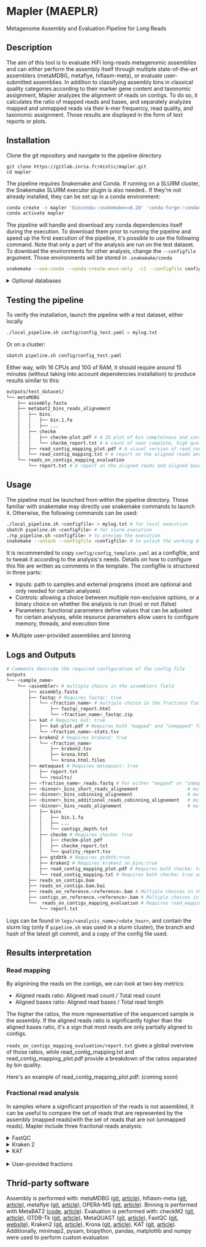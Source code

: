 # Mapler (MAEPLR)
Metagenome Assembly and Evaluation Pipeline for Long Reads


## Description
The aim of this tool is to evaluate HiFi long-reads metagenomic assemblies and can either perform the assembly itself through multiple state-of-the-art assemblers (metaMDBG, metaflye, hifiasm-meta), or evaluate user-submitted assemblies. In addition to classifying assembly bins in classical quality categories according to their marker gene content and taxonomic assignment, Mapler analyzes the alignment of reads on contigs. To do so, it calculates the ratio of mapped reads and bases, and separately analyzes mapped and unmapped reads via their k-mer frequency, read quality, and taxonomic assignment. Those results are displayed in the form of text reports or plots.

## Installation

Clone the git repository and navigate to the pipeline directory
```
git clone https://gitlab.inria.fr/mistic/mapler.git
cd mapler
```

The pipeline requires Snakemake and Conda. If running on a SLURM cluster, the Snakemake SLURM executor plugin is also needed.. If they're not already installed, they can be set up in a conda environment:

```bash
conda create -n mapler 'bioconda::snakemake>=8.28' 'conda-forge::conda>=24.1.2' bioconda::snakemake-executor-plugin-slurm 
conda activate mapler
```

The pipeline will handle and download any conda dependencies itself during the execution.
To download them prior to running the pipeline and speed up the first execution of the pipeline, it's possible to use the following command.
Note that only a part of the analysis are run on the test dataset. 
To download the environments for other analysis, change the `--configfile` argument.
Those environments will be stored in `.snakemake/conda`

```bash
snakemake --use-conda --conda-create-envs-only  -c1 --configfile config/config_test.yaml
```

<details>
	<summary>Optional databases</summary>

   To run taxonomic assignment, both Kraken 2 (reads) and GTDB-Tk (bins) require external databases. If used, their path must be indicated in the configfile (kraken2db and gtdbtk_database).
   If not already available, several Kraken 2 databases are available [here](https://benlangmead.github.io/aws-indexes/k2), to be chosen depending on targeted taxa and available disk space. The GTDB-Tk reference data can be found [here](https://ecogenomics.github.io/GTDBTk/installing/index.html#installing-gtdbtk-reference-data).

</details>


## Testing the pipeline
To verify the installation, launch the pipeline with a test dataset, either locally
```bash
./local_pipeline.sh config/config_test.yaml > mylog.txt
```
Or on a cluster:
```bash
sbatch pipeline.sh config/config_test.yaml
```
Either way, with 16 CPUs and 10G of RAM, it should require around 15 minutes (without taking into account dependencies installation) to produce results similar to this: 
```bash
outputs/test_dataset/
└── metaMDBG
    ├── assembly.fasta
    ├── metabat2_bins_reads_alignement
    │   ├── bins
    │   │   ├── bin.1.fa
    │   │   ├── ...
    │   ├── checkm
    │   │   ├── checkm-plot.pdf # A 2D plot of bin completness and contamination
    │   │   └── checkm_report.txt # A count of near complete, high quality, medium quality and low quality bins, followed by details on each bins
    │   ├── read_contig_mapping_plot.pdf # A visual version of read_contig_mapping.txt
    │   └── read_contig_mapping.txt # A report on the aligned reads and aligned bases ratios, split by bin quality
    └── reads_on_contigs_mapping_evaluation
        └── report.txt # A report on the aligned reads and aligned bases ratios
```

## Usage
The pipeline must be launched from within the pipeline directory. Those familiar with snakemake may directly use snakemake commands to launch it. Otherwise, the following commands can be used:  
```bash
./local_pipeline.sh <configfile> > mylog.txt # for local execution
sbatch pipeline.sh <configfile> # for slurm execution
./np_pipeline.sh <configfile> # to preview the execution
snakemake --unlock --configfile <configfile> # to unlock the working directory after a crash
```
It is recommended to copy `config/config_template.yaml` as a configfile, and to tweak it according to the analysis's needs. 
Details on how to configure this file are written as comments in the template. The configfile is structured in three parts:
- Inputs: path to samples and external programs (most are optional and only needed for certain analyses)
- Controls: allowing a choice between multiple non-exclusive options, or a binary choice on whether the analysis is run (true) or not (false)
- Parameters: functional parameters define values that can be adjusted for certain analyses, while resource parameters allow users to configure memory, threads, and execution time

<details>
	<summary>Multiple user-provided assemblies and binning</summary>

   To use multiple user-provided assemblies and binning, you can either run them one at a time, or insert the assembly and/or bins like this:
   ```bash
   outputs/<sample_name>/<custom_assembly_process>/assembly.fasta
   outputs/<sample_name>/<assembly>/<custom_binning_process>_bins_reads_alignement/bins/<bins.fa>
   ```
   
   Then, in the configfile, insert <custom_assembly_process> in the list of assemblers and/or <custom_binning_process> in the list of binners, and launch the pipeline as usual. It should look something like this: 
   
   ```bash
   samples: 
      - name: <sample_name>
        read_path: </read/path.fastq>
      - name: <another_sample_name>
        read_path: </read/path.fastq>
   [...]
   assemblers: # uncomment assemblers to use them
   # - metaMDBG
    - <custom_assembly_process>
   [...]
   binners: # uncomment binners to use them
   # - metabat2
    - <custom_binning_process>
   ```
   Please note that <custom_assembly_process> cannot correspond to the name of any of the built-in assembly processes (metaMDBG, custom_assembly, metaflye, hifiasm_meta, operaMS). Likewise, the <custom_binning_process> cannot correspond to the name of any of the built-in binning processes (metabat2, custom)

</details>

## Logs and Outputs
```bash
# Comments describe the required configuration of the config file
outputs
└── <sample_name>
    └── <assembler> # multiple choice in the assemblers field
        ├── assembly.fasta
        ├── fastqc # Requires fastqc: true
        │   └── <fraction_name> # multiple choice in the fractions field
        │       ├── fastqc_report.html
        │       └── <fraction_name>_fastqc.zip
        ├── kat # Requires kat: true
        │   ├── kat-plot.pdf # Requires both "mapped" and "unmapped" fractions
        │   └── <fraction_name>-stats.tsv
        ├── kraken2 # Requires kraken2: true
        │   └── <fraction_name>
        │       ├── kraken2.tsv
        │       ├── krona.html
        │       └── krona.html.files
        ├── metaquast # Requires metaquast: true
        │   ├── report.txt
        │   └── results/
        ├── <fraction_name>_reads.fastq # For either "mapped" or "unmapped" fraction analysis
        ├── <binner>_bins_short_reads_alignement                  # multiple choices in the binners field. Requires short_read_binning: true
        ├── <binner>_bins_cobinning_alignement                    # multiple choices in the binners field. Requires short_read_cobinning: true
        ├── <binner>_bins_additional_reads_cobinning_alignement   # multiple choices in the binners field. Requires additional_reads_cobinning: true
        ├── <binner>_bins_reads_alignement                        # multiple choices in the binners field. Requires binning: true
        │   ├── bins
        │   │   ├── bin.1.fa
        │   │   ├── ...
        │   │   └── contigs_depth.txt
        │   ├── checkm # Requires checkm: true
        │   │   ├── checkm-plot.pdf
        │   │   ├── checkm_report.txt
        │   │   └── quality_report.tsv
        │   ├── gtdbtk # Requires gtdbtk:true
        │   ├── kraken2 # Requires kraken2_on_bins:true
        │   ├── read_contig_mapping_plot.pdf # Requires both checkm: true and read_mapping_evaluation: true
        │   └── read_contig_mapping.txt # Requires both checkm: true and read_mapping_evaluation: true
        ├── reads_on_contigs.bam
        ├── reads_on_contigs.bam.bai
        ├── reads_on_reference.<reference>.bam # Multiple choices in the reference_genomes field. Requires reference_mapping_evaluation:true
        ├── contigs_on_reference.<reference>.bam # Multiple choices in the reference_genomes field. Requires reference_mapping_evaluation:true
        └──  reads_on_contigs_mapping_evaluation # Requires read_mapping_evaluation: true
            └── report.txt
```
Logs can be found in `logs/<analysis_name>/<date_hour>`, and contain the slurm log (only if `pipeline.sh` was used in a slurm cluster), the branch and hash of the latest git commit, and a copy of the config file used.

## Results interpretation
### Read mapping
By alignining the reads on the contigs, we can look at two key metrics: 
 - Aligned reads ratio: Aligned read count / Total read count
 - Aligned bases ratio: Aligned read bases / Total read length

The higher the ratios, the more representative of the sequenced sample is the assembly.
If the aligned reads ratio is significantly higher than the aligned bases ratio, it's a sign that most reads are only partially aligned to contigs.

`reads_on_contigs_mapping_evaluation/report.txt` gives a global overview of those ratios, while read_contig_mapping.txt and read_contig_mapping_plot.pdf provide a breakdown of the ratios separated by bin quality. 

Here's an example of read_contig_mapping_plot.pdf: (coming soon) 

### Fractional read analysis
In samples where a significant proportion of the reads is not assembled, it can be useful to compare the set of reads that are represented by the assembly (mapped reads)with the set of reads that are not (unmapped reads).
Mapler include three fractional reads analysis:
<details>
	<summary>FastQC</summary>
   
   With fastQC, it's possible to look into statistical differences between the sets of reads. Generally, the unmapped reads are slightly shorter and of slightly worse quality than the assembled reads on average. 
   They also tend to have a different GC ratio, but this is unlikely to reflect an actual assembly bias and more likely to be the result of a particular high abundance population being assembled better and happening to have a specific GC ratio.

   Here's an example of fastqc_report.html: (coming soon)

</details>
<details>
	<summary>Kraken 2</summary>

   By exploring the krona plots, it's possible to check whether some taxa are only present in the unassembled fraction of the reads, or whether some species have only been partially assembled, being present in both of the assembled and unassembled parts of the assembly. 

   Here's an example of krona.html: (coming soon)

</details>
<details>
	<summary>KAT</summary>

   By computing the abundance of each read (via their median k-mer abundance) from the full set of reads, it is possible to check whether some abundance are better assembled than others. 
   Typically, low abundance reads are more abundant in the unmapped fractions, but the proportion and abundance threshold varies by assembler used.

   Here's an example of kat-plot.pdf: (coming soon)

</details>

<br>
<details>
	<summary>User-provided fractions</summary>

   Just like with user-provided assemblies, additional reads fractions can be inserted in the pipeline, and will be treated like any other: 
   ```bash
   outputs/<sample_name>/<assembler>/<fraction_name>_reads.fastq
   ```
   
   Then, in the configfile, insert <fraction_name> in the list of fractions, and launch the pipeline as usual. It should look something like this: 

   ```bash
   fractions:
    - fraction_name
   # - full #all reads
   # - mapped #reads that mapped to a contig, and were sucessfully assembled
   # - unmapped #reads that are not mapped to a contig
   ```
   Please note that <fraction_name> cannot correspond to the name of any of the built-in fractions (full, mapped, unmapped)
</details>

   
## Thrid-party software
Assembly is performed with: metaMDBG ([git](https://github.com/GaetanBenoitDev/metaMDBG), [article](https://doi.org/10.1038/s41587-023-01983-6)),
hifiasm-meta ([git](https://github.com/xfengnefx/hifiasm-meta), [article](https://www.nature.com/articles/s41592-022-01478-3)),
metaflye ([git](https://github.com/mikolmogorov/Flye), [article](https://www.nature.com/articles/s41592-020-00971-x)),
OPERA-MS ([git](https://github.com/CSB5/OPERA-MS), [article](https://www.nature.com/articles/s41587-019-0191-2)).
Binning is performed with MetaBAT2 ([code](https://bitbucket.org/berkeleylab/metabat/src/master/), [article](https://pmc.ncbi.nlm.nih.gov/articles/PMC6662567/)).
Evaluation is performed with: 
checkM2 ([git](https://github.com/chklovski/CheckM2), [article](https://www.nature.com/articles/s41592-023-01940-w)),
GTDB-Tk ([git](https://github.com/Ecogenomics/GTDBTk), [article](https://academic.oup.com/bioinformatics/article/36/6/1925/5626182)),
MetaQUAST ([git](https://github.com/ablab/quast), [article](https://academic.oup.com/bioinformatics/article/32/7/1088/1743987)),
FastQC ([git](https://github.com/s-andrews/FastQC), [website](https://www.bioinformatics.babraham.ac.uk/projects/fastqc/)),
Kraken2 ([git](https://github.com/DerrickWood/kraken2), [article](https://genomebiology.biomedcentral.com/articles/10.1186/s13059-019-1891-0)),
Krona ([git](https://github.com/marbl/Krona), [article](https://bmcbioinformatics.biomedcentral.com/articles/10.1186/1471-2105-12-385)),
KAT ([git](https://github.com/TGAC/KAT), [article](https://academic.oup.com/bioinformatics/article/33/4/574/2664339)).
Additionally, minimap2, pysam, biopython, pandas, matplotlib and numpy were used to perform custom evaluation

